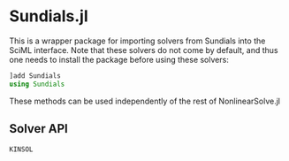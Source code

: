 # Sundials.jl

This is a wrapper package for importing solvers from Sundials into the SciML interface.
Note that these solvers do not come by default, and thus one needs to install
the package before using these solvers:

```julia
]add Sundials
using Sundials
```

These methods can be used independently of the rest of NonlinearSolve.jl

## Solver API

```@docs
KINSOL
```

